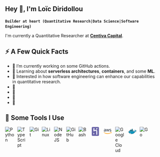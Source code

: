 ## Hey 👋, I'm Loïc Diridollou

**`Builder at heart (Quantitative Research|Data Science|Software Engineering)`**

I'm currently a Quantitative Researcher at <strong><a href="https://www.snapchat.com/">Centiva Capital</a></strong>.

## ⚡️ A Few Quick Facts

- 🔭 I’m currently working on some GitHub actions.
- 🧐 Learning about <strong>serverless architectures</strong>, <strong>containers</strong>, and some <strong>ML</strong>.
- 👨 Interested in how software engineering can enhance our capabilities in quantitative research.
- 📝
- 💬
- 📙
- 🎉

## 🚀 Some Tools I Use

<img align="left" alt="Python" width="30px" style="padding-right:10px;" src="https://cdn.jsdelivr.net/gh/devicons/devicon/icons/python/python-plain.svg" />
<img align="left" alt="TypeScript" width="30px" style="padding-right:10px;" src="https://cdn.jsdelivr.net/gh/devicons/devicon/icons/typescript/typescript-plain.svg" />
<img align="left" alt="Git" width="30px" style="padding-right:10px;" src="https://cdn.jsdelivr.net/gh/devicons/devicon/icons/git/git-original.svg" />
<img align="left" alt="Linux" width="30px" style="padding-right:10px;" src="https://cdn.jsdelivr.net/gh/devicons/devicon/icons/linux/linux-original.svg" />
<img align="left" alt="NodeJS" width="30px" style="padding-right:10px;" src="https://cdn.jsdelivr.net/gh/devicons/devicon/icons/nodejs/nodejs-original.svg" />
<img align="left" alt="GitHub" width="30px" style="padding-right:10px;" src="https://cdn.jsdelivr.net/gh/devicons/devicon/icons/github/github-original.svg" />
<img align="left" alt="Bash" width="30px" style="padding-right:10px;" src="https://cdn.jsdelivr.net/gh/devicons/devicon/icons/bash/bash-original.svg" />
<img align="left" alt="Heroku" width="30px" style="padding-right:10px;" src="https://raw.githubusercontent.com/devicons/devicon/master/icons/heroku/heroku-plain.svg" />
<img align="left" alt="AWS" width="30px" style="padding-right:10px;" src="https://raw.githubusercontent.com/github/explore/80688e429a7d4ef2fca1e82350fe8e3517d3494d/topics/aws/aws.png" />
<img align="left" alt="Google Cloud" width="30px" style="padding-right:10px;" src="https://www.vectorlogo.zone/logos/google_cloud/google_cloud-icon.svg" />
<img align="left" alt="Docker" width="30px" style="padding-right:10px;" src="https://raw.githubusercontent.com/devicons/devicon/master/icons/docker/docker-original.svg" />
<img align="left" alt="Go" width="30px" style="padding-right:10px;" src="https://cdn.jsdelivr.net/gh/devicons/devicon/icons/go/go-original.svg" />
